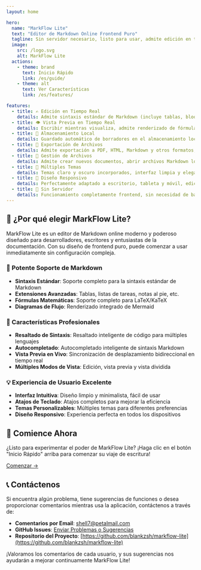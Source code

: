 ```yaml
---
layout: home

hero:
  name: "MarkFlow Lite"
  text: "Editor de Markdown Online Frontend Puro"
  tagline: Sin servidor necesario, listo para usar, admite edición en tiempo real, vista previa bidireccional, guardado local y compartir contenido
  image:
    src: /logo.svg
    alt: MarkFlow Lite
  actions:
    - theme: brand
      text: Inicio Rápido
      link: /es/guide/
    - theme: alt
      text: Ver Características
      link: /es/features/

features:
  - title: ✍️ Edición en Tiempo Real
    details: Admite sintaxis estándar de Markdown (incluye tablas, bloques de código, listas, etc.), experiencia de edición WYSIWYG
  - title: 👁️ Vista Previa en Tiempo Real
    details: Escribir mientras visualiza, admite renderizado de fórmulas matemáticas y diagramas de flujo, sincronización en tiempo real de vista previa
  - title: 💾 Almacenamiento Local
    details: Guardado automático de borradores en el almacenamiento local del navegador, sin preocuparse por la pérdida de datos
  - title: 📄 Exportación de Archivos
    details: Admite exportación a PDF, HTML, Markdown y otros formatos, conveniente para compartir y archivar
  - title: 📂 Gestión de Archivos
    details: Admite crear nuevos documentos, abrir archivos Markdown locales, integración de almacenamiento en la nube
  - title: 🎨 Múltiples Temas
    details: Temas claro y oscuro incorporados, interfaz limpia y elegante, experiencia visual cómoda
  - title: 📱 Diseño Responsivo
    details: Perfectamente adaptado a escritorio, tableta y móvil, edición fluida en cualquier lugar
  - title: 🚀 Sin Servidor
    details: Funcionamiento completamente frontend, sin necesidad de backend, inicio rápido, protección de privacidad
---
```


## 🌟 ¿Por qué elegir MarkFlow Lite?

MarkFlow Lite es un editor de Markdown online moderno y poderoso diseñado para desarrolladores, escritores y entusiastas de la documentación. Con su diseño de frontend puro, puede comenzar a usar inmediatamente sin configuración compleja.

### 📝 Potente Soporte de Markdown

- **Sintaxis Estándar**: Soporte completo para la sintaxis estándar de Markdown
- **Extensiones Avanzadas**: Tablas, listas de tareas, notas al pie, etc.
- **Fórmulas Matemáticas**: Soporte completo para LaTeX/KaTeX
- **Diagramas de Flujo**: Renderizado integrado de Mermaid

### 🔧 Características Profesionales

- **Resaltado de Sintaxis**: Resaltado inteligente de código para múltiples lenguajes
- **Autocompletado**: Autocompletado inteligente de sintaxis Markdown
- **Vista Previa en Vivo**: Sincronización de desplazamiento bidireccional en tiempo real
- **Múltiples Modos de Vista**: Edición, vista previa y vista dividida

### 💡 Experiencia de Usuario Excelente

- **Interfaz Intuitiva**: Diseño limpio y minimalista, fácil de usar
- **Atajos de Teclado**: Atajos completos para mejorar la eficiencia
- **Temas Personalizables**: Múltiples temas para diferentes preferencias
- **Diseño Responsivo**: Experiencia perfecta en todos los dispositivos

## 🚀 Comience Ahora

¿Listo para experimentar el poder de MarkFlow Lite? ¡Haga clic en el botón "Inicio Rápido" arriba para comenzar su viaje de escritura!

[Comenzar →](/es/guide/)

## 📞 Contáctenos

Si encuentra algún problema, tiene sugerencias de funciones o desea proporcionar comentarios mientras usa la aplicación, contáctenos a través de:

- **Comentarios por Email**: [shell7@petalmail.com](mailto:shell7@petalmail.com)
- **GitHub Issues**: [Enviar Problemas o Sugerencias](https://github.com/blankzsh/markflow-lite/issues)
- **Repositorio del Proyecto**: [https://github.com/blankzsh/markflow-lite](https://github.com/blankzsh/markflow-lite)

¡Valoramos los comentarios de cada usuario, y sus sugerencias nos ayudarán a mejorar continuamente MarkFlow Lite!
